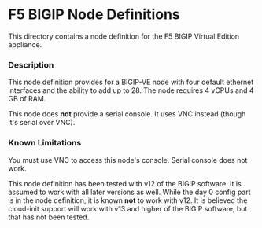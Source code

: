 # F5 BIGIP Node Definitions

This directory contains a node definition for the F5 BIGIP Virtual Edition appliance.

### Description

This node definition provides for a BIGIP-VE node with four default ethernet interfaces and the ability to add up to
28.  The node requires 4 vCPUs and 4 GB of RAM.

This node does **not** provide a serial console.  It uses VNC instead (though it's serial over VNC).

### Known Limitations

You must use VNC to access this node's console.  Serial console does not work.

This node definition has been tested with v12 of the BIGIP software.  It is assumed to work with all later versions as
well.  While the day 0 config part is in the node definition, it is known **not** to work with v12.  It is believed
the cloud-init support will work with v13 and higher of the BIGIP software, but that has not been tested.
